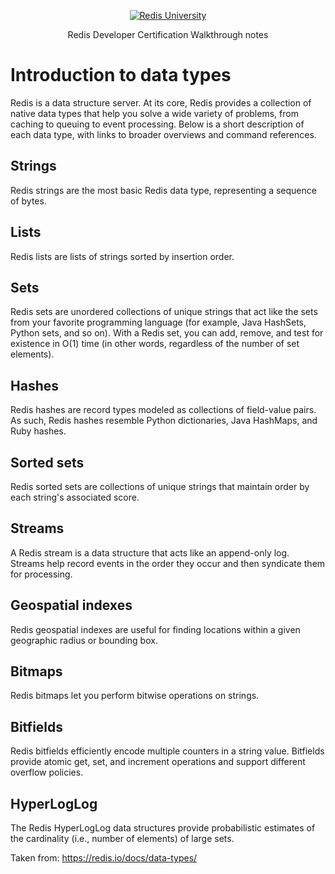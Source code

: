 <p align="center"><a href="https://university.redis.com" target="_blank"><img src="https://prod-amc-bucket.s3.amazonaws.com/customer_files/2_redis-university-reversedRGB.png" alt="Redis University" /></a></p>
<p align="center">Redis Developer Certification Walkthrough notes</p>

# Introduction to data types

Redis is a data structure server. At its core, Redis provides a collection of native data types that help you solve a wide variety of problems, from caching to queuing to event processing. Below is a short description of each data type, with links to broader overviews and command references.

## Strings
Redis strings are the most basic Redis data type, representing a sequence of bytes.

## Lists
Redis lists are lists of strings sorted by insertion order.

## Sets
Redis sets are unordered collections of unique strings that act like the sets from your favorite programming language (for example, Java HashSets, Python sets, and so on). With a Redis set, you can add, remove, and test for existence in O(1) time (in other words, regardless of the number of set elements).

## Hashes
Redis hashes are record types modeled as collections of field-value pairs. As such, Redis hashes resemble Python dictionaries, Java HashMaps, and Ruby hashes.

## Sorted sets
Redis sorted sets are collections of unique strings that maintain order by each string's associated score.

## Streams
A Redis stream is a data structure that acts like an append-only log. Streams help record events in the order they occur and then syndicate them for processing.

## Geospatial indexes
Redis geospatial indexes are useful for finding locations within a given geographic radius or bounding box.

## Bitmaps
Redis bitmaps let you perform bitwise operations on strings.

## Bitfields
Redis bitfields efficiently encode multiple counters in a string value. Bitfields provide atomic get, set, and increment operations and support different overflow policies.

## HyperLogLog
The Redis HyperLogLog data structures provide probabilistic estimates of the cardinality (i.e., number of elements) of large sets.

Taken from: https://redis.io/docs/data-types/
